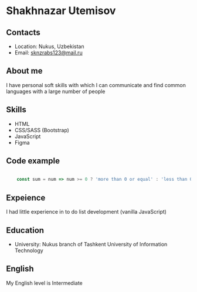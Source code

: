 # Shakhnazar Utemisov

## Contacts ##

* Location: Nukus, Uzbekistan
* Email: sknzrabs123@mail.ru

## About me ##

I have personal soft skills with which I can communicate and find common languages ​​with a large number of people

## Skills ##

* HTML
* CSS/SASS (Bootstrap)
* JavaScript
* Figma


## Code example ##

```javascript

    const sum = num => num >= 0 ? 'more than 0 or equal' : 'less than 0'

```

## Expeience ##

I had little experience in to do list development (vanilla JavaScript)

## Education ##

* University: Nukus branch of Tashkent University of Information Technology

## English ##

My English level is Intermediate